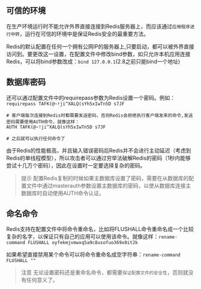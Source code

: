 ## 可信的环境

在生产环境运行时不能允许外界直接连接到Redis服务器上，而应该通过`应用程序进行中转`，运行在可信的环境中是保证Redis安全的最重要方法。

Redis的默认配置在任何一个拥有公网IP的服务器上,只要启动，都可以被外界直接访问到。要更改这一设置，在配置文件中修改bind参数，如只允许本机应用连接Redis，可以将bind参数改成：`bind 127.0.0.1`(2.8之前只能bind一个地址)

## 数据库密码

还可以通过配置文件中的requirepass参数为Redis设置一个密码。例如：`requirepass TAFK(@~!ji^XALQ(sYh5xIwTn5D s7JF`

```shell
# 客户端每次连接到Redis时都需要发送密码，否则Redis会拒绝执行客户端发来的命令,发送密码需要使用AUTH命令，就像这样：
AUTH TAFK(@~!ji^XALQ(sYh5xIwTn5D s7JF

# 之后就可以执行任何命令了
```

由于Redis的性能极高，并且输入错误密码后Redis并不会进行主动延迟（考虑到Redis的单线程模型），所以攻击者可以通过穷举法破解Redis的密码（1秒内能够尝试十几万个密码），因此在设置时一定要选择复杂的密码。

>提示 配置Redis复制的时候如果主数据库设置了密码，需要在从数据库的配置文件中通过masterauth参数设置主数据库的密码，以使从数据库连接主数据库时自动使用AUTH命令认证。

## 命名命令

Redis支持在配置文件中将命令重命名，比如将FLUSHALL命令重命名成一个比较复杂的名字，以保证只有自己的应用可以使用该命令。就像这样：`rename-command FLUSHALL oyfekmjvmwxq5a9c8usofuo369x0it2k`

如果希望直接禁用某个命令可以将命令重命名成空字符串：`rename-command FLUSHALL ""`

>注意 无论设置密码还是重命名命令，都需要`保证配置文件的安全性`，否则就没有任何意义了。